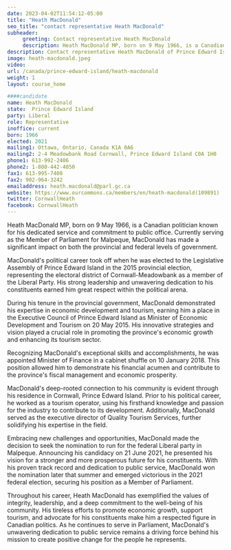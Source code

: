 ```yaml
---
date: 2023-04-02T11:54:12-05:00
title: "Heath MacDonald"
seo_title: "contact representative Heath MacDonald"
subheader:
     greeting: Contact representative Heath MacDonald
     description: Heath MacDonald MP, born on 9 May 1966, is a Canadian politician known for his dedicated service and commitment to public office. Currently serving as the Member of Parliament for Malpeque, MacDonald has made a significant impact on both the provincial and federal levels of government.
description: Contact representative Heath MacDonald of Prince Edward Island. Contact information for Heath MacDonald includes email address, phone number, and mailing address.
image: heath-macdonald.jpeg
video:
url: /canada/prince-edward-island/heath-macdonald
weight: 1
layout: course_home

####candidate
name: Heath MacDonald
state:	Prince Edward Island
party: Liberal
role: Representative
inoffice: current
born: 1966
elected: 2021
mailing1: Ottawa, Ontario, Canada K1A 0A6
mailing2: 2-4 Meadowbank Road Cornwall, Prince Edward Island C0A 1H0
phone1: 613-992-2406
phone2: 1-800-442-4050
fax1: 613-995-7408
fax2: 902-964-3242
emailaddress: heath.macdonald@parl.gc.ca
website: https://www.ourcommons.ca/members/en/heath-macdonald(109891)
twitter: CornwallHeath
facebook: CornwallHeath
---
```


Heath MacDonald MP, born on 9 May 1966, is a Canadian politician known for his dedicated service and commitment to public office. Currently serving as the Member of Parliament for Malpeque, MacDonald has made a significant impact on both the provincial and federal levels of government.

MacDonald's political career took off when he was elected to the Legislative Assembly of Prince Edward Island in the 2015 provincial election, representing the electoral district of Cornwall-Meadowbank as a member of the Liberal Party. His strong leadership and unwavering dedication to his constituents earned him great respect within the political arena.

During his tenure in the provincial government, MacDonald demonstrated his expertise in economic development and tourism, earning him a place in the Executive Council of Prince Edward Island as Minister of Economic Development and Tourism on 20 May 2015. His innovative strategies and vision played a crucial role in promoting the province's economic growth and enhancing its tourism sector.

Recognizing MacDonald's exceptional skills and accomplishments, he was appointed Minister of Finance in a cabinet shuffle on 10 January 2018. This position allowed him to demonstrate his financial acumen and contribute to the province's fiscal management and economic prosperity.

MacDonald's deep-rooted connection to his community is evident through his residence in Cornwall, Prince Edward Island. Prior to his political career, he worked as a tourism operator, using his firsthand knowledge and passion for the industry to contribute to its development. Additionally, MacDonald served as the executive director of Quality Tourism Services, further solidifying his expertise in the field.

Embracing new challenges and opportunities, MacDonald made the decision to seek the nomination to run for the federal Liberal party in Malpeque. Announcing his candidacy on 21 June 2021, he presented his vision for a stronger and more prosperous future for his constituents. With his proven track record and dedication to public service, MacDonald won the nomination later that summer and emerged victorious in the 2021 federal election, securing his position as a Member of Parliament.

Throughout his career, Heath MacDonald has exemplified the values of integrity, leadership, and a deep commitment to the well-being of his community. His tireless efforts to promote economic growth, support tourism, and advocate for his constituents make him a respected figure in Canadian politics. As he continues to serve in Parliament, MacDonald's unwavering dedication to public service remains a driving force behind his mission to create positive change for the people he represents.
